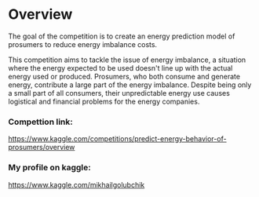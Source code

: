 # Overview
The goal of the competition is to create an energy prediction model of prosumers to reduce energy imbalance costs.

This competition aims to tackle the issue of energy imbalance, a situation where the energy expected to be used doesn't line up with the actual energy used or produced. Prosumers, who both consume and generate energy, contribute a large part of the energy imbalance. Despite being only a small part of all consumers, their unpredictable energy use causes logistical and financial problems for the energy companies.
### Compettion link:
https://www.kaggle.com/competitions/predict-energy-behavior-of-prosumers/overview

### My profile on kaggle:
https://www.kaggle.com/mikhailgolubchik
